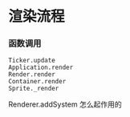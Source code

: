# 渲染流程

### 函数调用

```
Ticker.update
Application.render
Render.render
Container.render
Sprite._render
```



Renderer.addSystem 怎么起作用的
